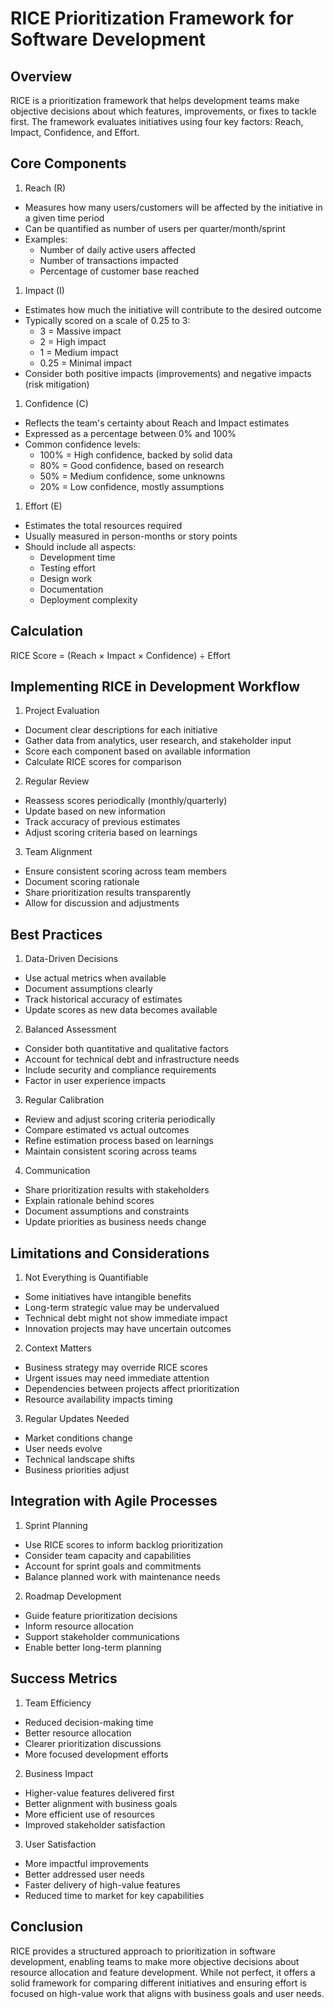 # RICE Prioritization Framework for Software Development

## Overview

RICE is a prioritization framework that helps development teams make objective decisions about which features, improvements, or fixes to tackle first. The framework evaluates initiatives using four key factors: Reach, Impact, Confidence, and Effort.

## Core Components

1. Reach (R)

- Measures how many users/customers will be affected by the initiative in a given time period
- Can be quantified as number of users per quarter/month/sprint
- Examples:
  - Number of daily active users affected
  - Number of transactions impacted
  - Percentage of customer base reached

1. Impact (I)

- Estimates how much the initiative will contribute to the desired outcome
- Typically scored on a scale of 0.25 to 3:
  - 3 = Massive impact
  - 2 = High impact
  - 1 = Medium impact
  - 0.25 = Minimal impact
- Consider both positive impacts (improvements) and negative impacts (risk mitigation)

1. Confidence (C)

- Reflects the team's certainty about Reach and Impact estimates
- Expressed as a percentage between 0% and 100%
- Common confidence levels:
  - 100% = High confidence, backed by solid data
  - 80% = Good confidence, based on research
  - 50% = Medium confidence, some unknowns
  - 20% = Low confidence, mostly assumptions

1. Effort (E)

- Estimates the total resources required
- Usually measured in person-months or story points
- Should include all aspects:
  - Development time
  - Testing effort
  - Design work
  - Documentation
  - Deployment complexity

## Calculation

RICE Score = (Reach × Impact × Confidence) ÷ Effort

## Implementing RICE in Development Workflow

1. Project Evaluation

- Document clear descriptions for each initiative
- Gather data from analytics, user research, and stakeholder input
- Score each component based on available information
- Calculate RICE scores for comparison

2. Regular Review

- Reassess scores periodically (monthly/quarterly)
- Update based on new information
- Track accuracy of previous estimates
- Adjust scoring criteria based on learnings

3. Team Alignment

- Ensure consistent scoring across team members
- Document scoring rationale
- Share prioritization results transparently
- Allow for discussion and adjustments

## Best Practices

1. Data-Driven Decisions

- Use actual metrics when available
- Document assumptions clearly
- Track historical accuracy of estimates
- Update scores as new data becomes available

2. Balanced Assessment

- Consider both quantitative and qualitative factors
- Account for technical debt and infrastructure needs
- Include security and compliance requirements
- Factor in user experience impacts

3. Regular Calibration

- Review and adjust scoring criteria periodically
- Compare estimated vs actual outcomes
- Refine estimation process based on learnings
- Maintain consistent scoring across teams

4. Communication

- Share prioritization results with stakeholders
- Explain rationale behind scores
- Document assumptions and constraints
- Update priorities as business needs change

## Limitations and Considerations

1. Not Everything is Quantifiable

- Some initiatives have intangible benefits
- Long-term strategic value may be undervalued
- Technical debt might not show immediate impact
- Innovation projects may have uncertain outcomes

2. Context Matters

- Business strategy may override RICE scores
- Urgent issues may need immediate attention
- Dependencies between projects affect prioritization
- Resource availability impacts timing

3. Regular Updates Needed

- Market conditions change
- User needs evolve
- Technical landscape shifts
- Business priorities adjust

## Integration with Agile Processes

1. Sprint Planning

- Use RICE scores to inform backlog prioritization
- Consider team capacity and capabilities
- Account for sprint goals and commitments
- Balance planned work with maintenance needs

2. Roadmap Development

- Guide feature prioritization decisions
- Inform resource allocation
- Support stakeholder communications
- Enable better long-term planning

## Success Metrics

1. Team Efficiency

- Reduced decision-making time
- Better resource allocation
- Clearer prioritization discussions
- More focused development efforts

2. Business Impact

- Higher-value features delivered first
- Better alignment with business goals
- More efficient use of resources
- Improved stakeholder satisfaction

3. User Satisfaction

- More impactful improvements
- Better addressed user needs
- Faster delivery of high-value features
- Reduced time to market for key capabilities

## Conclusion

RICE provides a structured approach to prioritization in software development, enabling teams to make more objective decisions about resource allocation and feature development. While not perfect, it offers a solid framework for comparing different initiatives and ensuring effort is focused on high-value work that aligns with business goals and user needs.

